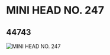 # MINI HEAD NO. 247
## 44743
![MINI HEAD NO. 247](https://lc-www-live-s.legocdn.com/media/bricks/5/2/4185491.jpg)